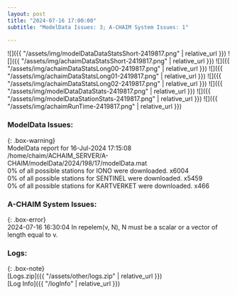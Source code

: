 ```yaml
---
layout: post
title: "2024-07-16 17:00:00"
subtitle: "ModelData Issues: 3; A-CHAIM System Issues: 1"

---
```


![]({{ "/assets/img/modelDataDataStatsShort-2419817.png" | relative_url }})
![]({{ "/assets/img/achaimDataStatsShort-2419817.png" | relative_url }})
![]({{ "/assets/img/achaimDataStatsLong00-2419817.png" | relative_url }})
![]({{ "/assets/img/achaimDataStatsLong01-2419817.png" | relative_url }})
![]({{ "/assets/img/achaimDataStatsLong02-2419817.png" | relative_url }})
![]({{ "/assets/img/modelDataDataStats-2419817.png" | relative_url }})
![]({{ "/assets/img/modelDataStationStats-2419817.png" | relative_url }})
![]({{ "/assets/img/achaimRunTime-2419817.png" | relative_url }})


### ModelData Issues:  
  
{: .box-warning}  
 ModelData report for 16-Jul-2024 17:15:08   
 /home/chaim/ACHAIM_SERVER/A-CHAIM/modelData/2024/198/17/modelData.mat   
 0% of all possible stations for IONO were downloaded. x6004   
 0% of all possible stations for SENTINEL were downloaded. x5459   
 0% of all possible stations for KARTVERKET were downloaded. x466   
  
### A-CHAIM System Issues:  
  
{: .box-error}  
2024-07-16 16:30:04 In repelem(v, N), N must be a scalar or a vector of length equal to v.  

### Logs:  
  
{: .box-note}  
[Logs.zip]({{ "/assets/other/logs.zip" | relative_url }})  
[Log Info]({{ "/logInfo" | relative_url }})  

